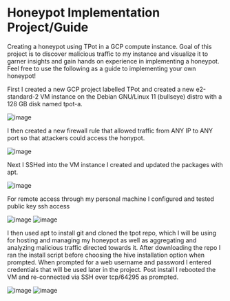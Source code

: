 # Honeypot Implementation Project/Guide
Creating a honeypot using TPot in a GCP compute instance. Goal of this project is to discover malicious traffic to my instance and visualize it to garner insights and gain hands on experience in implementing a honeypot. Feel free to use the following as a guide to implementing your own honeypot!

First I created a new GCP project labelled TPot and created a new e2-standard-2 VM instance on the Debian GNU/Linux 11 (bullseye) distro with a 128 GB disk named tpot-a.

![image](https://github.com/user-attachments/assets/874d38a4-b0f3-4648-996c-7a693287bfdf)

I then created a new firewall rule that allowed traffic from ANY IP to ANY port so that attackers could access the honypot.

![image](https://github.com/user-attachments/assets/94bde67f-ccaf-492b-bf31-feb794f7ec5b)

Next I SSHed into the VM instance I created and updated the packages with apt.

![image](https://github.com/user-attachments/assets/6d1fdbff-1425-4ee0-9f8b-eb5f69ea5856)

For remote access through my personal machine I configured and tested public key ssh access

![image](https://github.com/user-attachments/assets/df77eb38-3679-415b-82fe-d2b89a7b9e67)
![image](https://github.com/user-attachments/assets/a0f5c2e0-58a8-4a8b-bff4-c41eb94390ac)

I then used apt to install git and cloned the tpot repo, which I will be using for hosting and managing my honeypot as well as aggregating and analyzing malicious traffic directed towards it. After downloading the repo I ran the install script before choosing the hive installation option when prompted. When prompted for a web username and password I entered credentials that will be used later in the project. Post install I rebooted the VM and re-connected via SSH over tcp/64295 as prompted.

![image](https://github.com/user-attachments/assets/46247a75-0675-4e7e-8201-aae5cee6d598)
![image](https://github.com/user-attachments/assets/3f82b7dd-8465-4f41-b940-05d1a97690bd)


